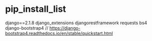 # pip_install_list
django==2.1.8
django_extensions
djangorestframework
requests
bs4
django-bootstrap4 // https://django-bootstrap4.readthedocs.io/en/stable/quickstart.html